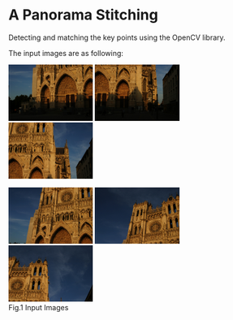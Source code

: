 A Panorama Stitching
===============
Detecting and matching the key points using the OpenCV library.

The input images are as following:


<p align="left">
     <img src="docs/112_1298.JPG" width="33%" height="33%">
     <img src="docs/112_1299.JPG" width="33%" height="33%">
     <img src="docs/112_1300.JPG" width="33%" height="33%">
</p>

<p align="left">
     <img src="docs/113_1301.JPG" width="33%" height="33%">
     <img src="docs/113_1302.JPG" width="33%" height="33%">
     <img src="docs/113_1303.JPG" width="33%" height="33%">
     <br>Fig.1 Input Images
</p>
